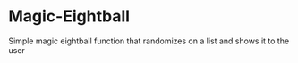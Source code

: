 # Magic-Eightball
Simple magic eightball function that randomizes on a list and shows it to the user

